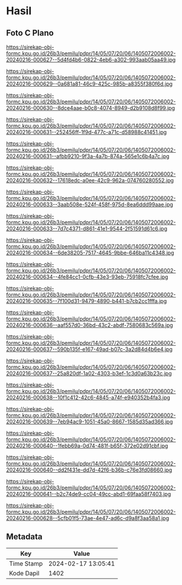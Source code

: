 # Hasil

## Foto C Plano

https://sirekap-obj-formc.kpu.go.id/26b3/pemilu/pdpr/14/05/07/20/06/1405072006002-20240216-000627--5d4fd4b6-0822-4eb6-a302-993aab05aa49.jpg

https://sirekap-obj-formc.kpu.go.id/26b3/pemilu/pdpr/14/05/07/20/06/1405072006002-20240216-000629--0a681a81-46c9-425c-985b-a8355f380f6d.jpg

https://sirekap-obj-formc.kpu.go.id/26b3/pemilu/pdpr/14/05/07/20/06/1405072006002-20240216-000630--8dce4aae-b0c8-4074-8949-d2b9108d8f99.jpg

https://sirekap-obj-formc.kpu.go.id/26b3/pemilu/pdpr/14/05/07/20/06/1405072006002-20240216-000631--252456ff-1f9d-477c-a71c-d58988c41451.jpg

https://sirekap-obj-formc.kpu.go.id/26b3/pemilu/pdpr/14/05/07/20/06/1405072006002-20240216-000631--afbb9210-9f3a-4a7b-874a-565e1c6b4a7c.jpg

https://sirekap-obj-formc.kpu.go.id/26b3/pemilu/pdpr/14/05/07/20/06/1405072006002-20240216-000632--17618edc-a0ee-42c9-962a-074760280552.jpg

https://sirekap-obj-formc.kpu.go.id/26b3/pemilu/pdpr/14/05/07/20/06/1405072006002-20240216-000633--3aab508e-524f-458f-975d-8ea6ddd99aae.jpg

https://sirekap-obj-formc.kpu.go.id/26b3/pemilu/pdpr/14/05/07/20/06/1405072006002-20240216-000633--7d7c4371-d861-41e1-9544-2f51591d61c6.jpg

https://sirekap-obj-formc.kpu.go.id/26b3/pemilu/pdpr/14/05/07/20/06/1405072006002-20240216-000634--6de38205-7517-4645-9bbe-646ba11c4348.jpg

https://sirekap-obj-formc.kpu.go.id/26b3/pemilu/pdpr/14/05/07/20/06/1405072006002-20240216-000634--4fe84cc1-0cfb-43e3-93eb-75918fc7cfee.jpg

https://sirekap-obj-formc.kpu.go.id/26b3/pemilu/pdpr/14/05/07/20/06/1405072006002-20240216-000635--7f100d31-9479-4890-b441-b7cb2cc1fffa.jpg

https://sirekap-obj-formc.kpu.go.id/26b3/pemilu/pdpr/14/05/07/20/06/1405072006002-20240216-000636--aaf557d0-36bd-43c2-abdf-7580683c569a.jpg

https://sirekap-obj-formc.kpu.go.id/26b3/pemilu/pdpr/14/05/07/20/06/1405072006002-20240216-000637--590b135f-e167-49ad-b07c-3a2d84d4b6e4.jpg

https://sirekap-obj-formc.kpu.go.id/26b3/pemilu/pdpr/14/05/07/20/06/1405072006002-20240216-000637--25a820df-1a02-4303-b3ef-1c3d0a63b23c.jpg

https://sirekap-obj-formc.kpu.go.id/26b3/pemilu/pdpr/14/05/07/20/06/1405072006002-20240216-000638--10f1c412-42c6-4845-a74f-e940352b4fa3.jpg

https://sirekap-obj-formc.kpu.go.id/26b3/pemilu/pdpr/14/05/07/20/06/1405072006002-20240216-000639--7eb94ac9-1051-45a0-8667-1585d35ad366.jpg

https://sirekap-obj-formc.kpu.go.id/26b3/pemilu/pdpr/14/05/07/20/06/1405072006002-20240216-000640--1febb69a-0d74-481f-b65f-372e02d91cbf.jpg

https://sirekap-obj-formc.kpu.go.id/26b3/pemilu/pdpr/14/05/07/20/06/1405072006002-20240216-000640--dd2f431e-dd7d-42f6-b36b-c76e3fd08660.jpg

https://sirekap-obj-formc.kpu.go.id/26b3/pemilu/pdpr/14/05/07/20/06/1405072006002-20240216-000641--b2c74de9-cc04-49cc-abd1-69faa58f7403.jpg

https://sirekap-obj-formc.kpu.go.id/26b3/pemilu/pdpr/14/05/07/20/06/1405072006002-20240216-000628--5cfb01f5-73ae-4e47-ad6c-d9a8f3aa58a1.jpg


## Metadata

| Key        | Value               |
| ---------- | ------------------- |
| Time Stamp | 2024-02-17 13:05:41 |
| Kode Dapil | 1402                |



